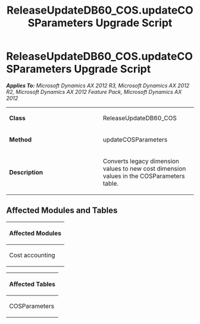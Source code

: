 ﻿---
title: ReleaseUpdateDB60_COS.updateCOSParameters Upgrade Script
TOCTitle: ReleaseUpdateDB60_COS.updateCOSParameters Upgrade Script
ms:assetid: fa2e6279-c4d7-db14-5afc-5149f1b782c7
ms:mtpsurl: https://msdn.microsoft.com/en-us/library/JJ720054(v=AX.60)
ms:contentKeyID: 49712360
ms.date: 05/18/2015
mtps_version: v=AX.60
---

# ReleaseUpdateDB60\_COS.updateCOSParameters Upgrade Script 


_**Applies To:** Microsoft Dynamics AX 2012 R3, Microsoft Dynamics AX 2012 R2, Microsoft Dynamics AX 2012 Feature Pack, Microsoft Dynamics AX 2012_

<table>
<colgroup>
<col style="width: 50%" />
<col style="width: 50%" />
</colgroup>
<tbody>
<tr class="odd">
<td><p><strong>Class</strong></p></td>
<td><p>ReleaseUpdateDB60_COS</p></td>
</tr>
<tr class="even">
<td><p><strong>Method</strong></p></td>
<td><p>updateCOSParameters</p></td>
</tr>
<tr class="odd">
<td><p><strong>Description</strong></p></td>
<td><p>Converts legacy dimension values to new cost dimension values in the COSParameters table.</p></td>
</tr>
</tbody>
</table>


## Affected Modules and Tables

<table>
<colgroup>
<col style="width: 100%" />
</colgroup>
<thead>
<tr class="header">
<th><p>Affected Modules</p></th>
</tr>
</thead>
<tbody>
<tr class="odd">
<td><p>Cost accounting</p></td>
</tr>
</tbody>
</table>


<table>
<colgroup>
<col style="width: 100%" />
</colgroup>
<thead>
<tr class="header">
<th><p>Affected Tables</p></th>
</tr>
</thead>
<tbody>
<tr class="odd">
<td><p>COSParameters</p></td>
</tr>
</tbody>
</table>

  


